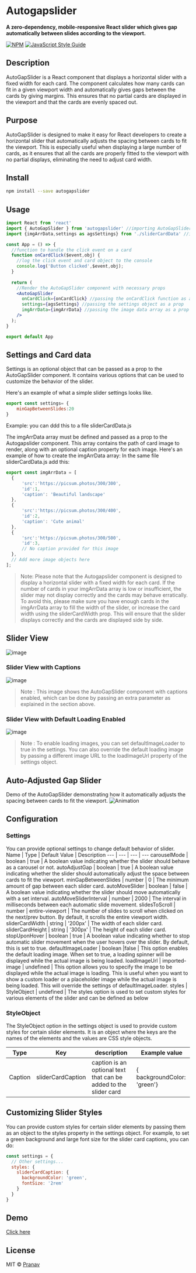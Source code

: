 # Autogapslider

**A zero-dependency, mobile-responsive React slider which gives gap automatically between slides according to the viewport.**


[![NPM](https://img.shields.io/npm/v/autogapslider.svg)](https://www.npmjs.com/package/autogapslider) [![JavaScript Style Guide](https://img.shields.io/badge/code_style-standard-brightgreen.svg)](https://standardjs.com)


## Description

AutoGapSlider is a React component that displays a horizontal slider with a fixed width for each card. The component calculates how many cards can fit in a given viewport width and automatically gives gaps between the cards by giving margins. This ensures that no partial cards are displayed in the viewport and that the cards are evenly spaced out.


## Purpose

AutoGapSlider is designed to make it easy for React developers to create a horizontal slider that automatically adjusts the spacing between cards to fit the viewport. This is especially useful when displaying a large number of cards, as it ensures that all the cards are properly fitted to the viewport with no partial displays, eliminating the need to adjust card width.

## Install

```bash
npm install --save autogapslider
```

## Usage

```jsx
import React from 'react'
import { AutoGapSlider } from 'autogapslider' //importing AutoGapSlider component from autogapslider library
import {imgArrData,settings as agsSettings} from './sliderCardData' //importing image data and settings object from sliderCardData.js file

const App = () => {
  //function to handle the click event on a card
  function onCardClick($event,obj) { 
    //log the click event and card object to the console
    console.log('Button clicked',$event,obj); 
  }
  
  return (
    //Render the AutoGapSlider component with necessary props
    <AutoGapSlider 
      onCardClick={onCardClick} //passing the onCardClick function as a prop
      settings={agsSettings} //passing the settings object as a prop
      imgArrData={imgArrData} //passing the image data array as a prop
    />
  );
}

export default App

```
## Settings and Card data

Settings is an optional object that can be passed as a prop to the AutoGapSlider component. It contains various options that can be used to customize the behavior of the slider. 

Here's an example of what a simple slider settings looks like.
```jsx
export const settings= {
    minGapBetweenSlides:20
}
```
Example: you can ddd this to a file sliderCardData.js 

The imgArrData array must be defined and passed as a prop to the Autogapslider component. This array contains the path of card image to render, along with an optional caption property for each image. Here's an example of how to create the imgArrData array:
In the same file sliderCardData.js add this:
 ```jsx
export const imgArrData = [
   {
       'src':'https://picsum.photos/300/300',
       'id':1,
       'caption': 'Beautiful landscape'
   },
   {
       'src':'https://picsum.photos/300/400',
       'id':2,
       'caption': 'Cute animal'
   },
   {
       'src':'https://picsum.photos/300/500',
       'id':3,
       // No caption provided for this image
   },
   // Add more image objects here
];
```
> Note: Please note that the Autogapslider component is designed to display a horizontal slider with a fixed width for each card. If the number of cards in your imgArrData array is low or insufficient, the slider may not display correctly and the cards may behave erratically. To avoid this, please make sure you have enough cards in the imgArrData array to fill the width of the slider, or increase the card width using the sliderCardWidth prop. This will ensure that the slider displays correctly and the cards are displayed side by side.

## Slider View
![image](https://user-images.githubusercontent.com/65011770/125191551-a8b36900-e260-11eb-96c3-84be84f7dba9.png)

### Slider View with Captions
![image](https://user-images.githubusercontent.com/65011770/232329200-b5cfb578-4b8d-43ce-bf48-ec9549c0423f.png)
> Note : This image shows the AutoGapSlider component with captions enabled, which can be done by passing an extra parameter as explained in the section above.

### Slider View with Default Loading Enabled
![image](https://user-images.githubusercontent.com/65011770/232331593-d8745579-94ff-428f-874a-9428f6cbc111.png)
> Note : To enable loading images, you can set defaultImageLoader to true in the settings. You can also override the default loading image by passing a different image URL to the loadImageUrl property of the settings object.

## Auto-Adjusted Gap Slider
 Demo of the AutoGapSlider demonstrating how it automatically adjusts the spacing between cards to fit the viewport.
![Animation](https://user-images.githubusercontent.com/65011770/143224959-a97af1db-299b-413c-94b2-d84405dfa480.gif)

## Configuration

### Settings
You can provide optional settings to change default behavior of slider.
Name | Type | Default Value | Description
---  | --- | --- | --- 
carouselMode | boolean | true | A boolean value indicating whether the slider should behave as a carousel or not.
autoAdjustGap | boolean | true | A boolean value indicating whether the slider should automatically adjust the space between cards to fit the viewport.
minGapBetweenSlides | number | 0 | The minimum amount of gap between each slider card.
autoMoveSlider | boolean | false | A boolean value indicating whether the slider should move automatically with a set interval.
autoMoveSliderInterval | number | 2000 | The interval in milliseconds between each automatic slide movement.
slidesToScroll | number | entire-viewport | The number of slides to scroll when clicked on the next/prev button. By default, it scrolls the entire viewport width.
sliderCardWidth | string | '200px' |  The width of each slider card.
sliderCardHeight | string | '300px' | The height of each slider card.
stopUponHover | boolean | true | A boolean value indicating whether to stop automatic slider movement when the user hovers over the slider. By default, this is set to true.
defaultImageLoader | boolean |false | This option enables the default loading image. When set to true, a loading spinner will be displayed while the actual image is being loaded.
loadImageUrl | imported-image | undefined | This option allows you to specify the image to be displayed while the actual image is loading. This is useful when you want to show a custom loader or a placeholder image while the actual image is being loaded. This will override the settings of defaultImageLoader.
styles | StyleObject | undefined |  The styles option is used to set custom styles for various elements of the slider and can be defined as below

### StyleObject
  The StyleObject option in the settings object is used to provide custom styles for certain slider elements. It is an object where the keys are the names of the elements and the values are CSS style objects. 

  Type | Key | description |Example value
  ---  | --- | --- | --- 
  Caption  | sliderCardCaption | caption is an optional text that can be added to the slider card | { backgroundColor: 'green'}


## Customizing Slider Styles

You can provide custom styles for certain slider elements by passing them as an object to the styles property in the settings object. For example, to set a green background and large font size for the slider card captions, you can do:
```jsx
const settings = {
  // Other settings...
  styles: {
    sliderCardCaption: {
      backgroundColor: 'green',
      fontSize: '2rem'
    }
  }
}
```
## Demo

[Click here](https://pranav-medit.github.io/AutoGapSlider-React/)


## License

MIT © [Pranav](https://github.com/Pranav)
